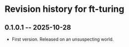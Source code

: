 # Revision history for ft-turing

## 0.1.0.1 -- 2025-10-28

* First version. Released on an unsuspecting world.
